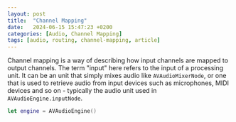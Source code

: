 ```yaml
---
layout: post
title:  "Channel Mapping"
date:   2024-06-15 15:47:23 +0200
categories: [Audio, Channel Mapping]
tags: [audio, routing, channel-mapping, article]
---
```

Channel mapping is a way of describing how input channels are mapped to output channels. The term "input" here refers to the input of a processing unit. It can be an unit that simply mixes audio like `AVAudioMixerNode`, or one that is used to retrieve audio from input devices such as microphones, MIDI devices and so on - typically the audio unit used in `AVAudioEngine.inputNode`.

```swift
let engine = AVAudioEngine()
```
